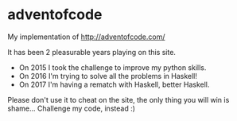 # adventofcode

My implementation of http://adventofcode.com/

It has been 2 pleasurable years playing on this site.

* On 2015 I took the challenge to improve my python skills.
* On 2016 I'm trying to solve all the problems in Haskell!
* On 2017 I'm having a rematch with Haskell, better Haskell.

Please don't use it to cheat on the site, the only thing you will win is shame...
Challenge my code, instead :)
